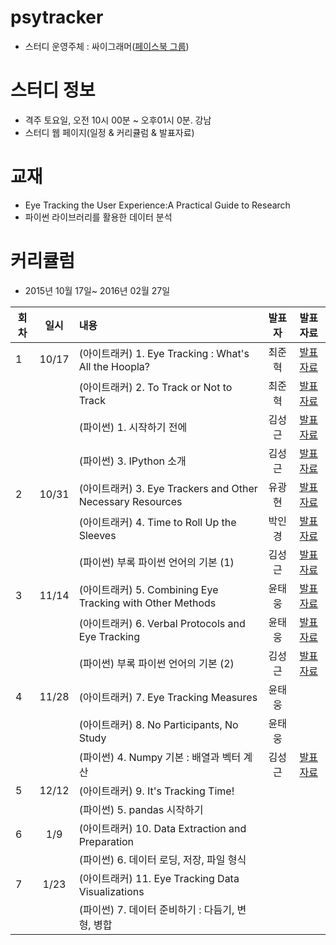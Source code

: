 ﻿# psytracker
* 스터디 운영주체 : 싸이그래머([페이스북 그룹](https://www.facebook.com/groups/psygrammer/))

# 스터디 정보 
* 격주 토요일, 오전 10시 00분 ~ 오후01시 0분. 강남
* 스터디 웹 페이지(일정 & 커리큘럼 & 발표자료) 

# 교재 
* Eye Tracking the User Experience:A Practical Guide to Research
* 파이썬 라이브러리를 활용한 데이터 분석
  
# 커리큘럼
* 2015년 10월 17일~ 2016년 02월 27일

| 회차  | 일시   | 내용                                  | 발표자  |              발표자료                    |
| ----- |:------:| :-------------------------------------|:-------:|:----------------------------------------: |
| 1 |10/17|(아이트래커) 1. Eye Tracking : What's All the Hoopla?  |최준혁|[발표자료](https://drive.google.com/file/d/0B4yBAE4bEc7SWU1vaXRUQzdQSFU/view) |
|   | |(아이트래커) 2. To Track or Not to Track  |최준혁|[발표자료](https://drive.google.com/file/d/0B4yBAE4bEc7SWU1vaXRUQzdQSFU/view) |
|   | |(파이썬) 1. 시작하기 전에|김성근|[발표자료](https://drive.google.com/file/d/0B_Ekt7icI0htelpvb09FNFpYNUk/view) |
|   | |(파이썬) 3. IPython 소개|김성근|[발표자료](https://github.com/psygrammer/psytracker/blob/master/part1/python/psytracker_0.ipynb) |
| 2 |10/31|(아이트래커) 3. Eye Trackers and Other Necessary Resources|유광현|[발표자료](https://drive.google.com/file/d/0B6bh3lIFps2AM2hOSXg2Wk5wMnc/view) |
|   | |(아이트래커) 4. Time to Roll Up the Sleeves|박인경|[발표자료](https://drive.google.com/file/d/0ByUllMkZFGQZUkI5OWpPcFZDX2s/view) |
|   | |(파이썬) 부록 파이썬 언어의 기본 (1)|김성근|[발표자료](https://github.com/psygrammer/psytracker/blob/master/part1/python/Pytracker_1.ipynb) |
| 3 |11/14|(아이트래커) 5. Combining Eye Tracking with Other Methods|윤태웅|[발표자료](https://drive.google.com/file/d/0B0dzDrijPVl1STlqQVk0MjhlZWs/view) |
|   | |(아이트래커) 6. Verbal Protocols and Eye Tracking|윤태웅| [발표자료](https://drive.google.com/file/d/0B0dzDrijPVl1STlqQVk0MjhlZWs/view) |
|   | |(파이썬) 부록 파이썬 언어의 기본 (2)|김성근|[발표자료](https://github.com/psygrammer/psytracker/blob/master/part1/python/pytracker_2.ipynb) |
| 4 |11/28|(아이트래커) 7. Eye Tracking Measures|윤태웅| |	
|   | |(아이트래커) 8. No Participants, No Study|윤태웅| |	
|   | |(파이썬) 4. Numpy 기본 : 배열과 벡터 계산|김성근|[발표자료](https://github.com/psygrammer/psytracker/blob/master/part1/python/pytracker_3.ipynb) | 	
| 5 |12/12|(아이트래커) 9. It's Tracking Time!|||	
|   | |(파이썬) 5. pandas 시작하기||| 	
| 6 |1/9|(아이트래커) 10. Data Extraction and Preparation|||	
|   | |(파이썬) 6. 데이터 로딩, 저장, 파일 형식||| 	
| 7 |1/23|(아이트래커) 11. Eye Tracking Data Visualizations|||	
|   | |(파이썬) 7. 데이터 준비하기 : 다듬기, 변형, 병합||| 

